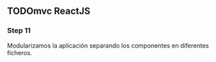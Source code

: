 ## TODOmvc ReactJS
### Step 11

Modularizamos la aplicación separando los componentes en diferentes ficheros.
